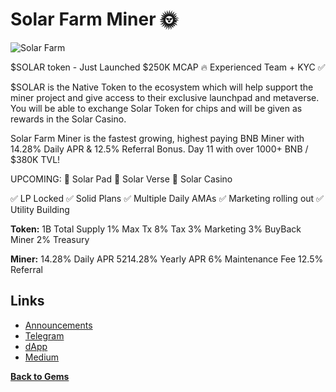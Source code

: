 
# Solar Farm Miner 🌞 

![Solar Farm](https://files.catbox.moe/ejx9z3.jpg)

$SOLAR token - Just Launched $250K MCAP 🔥 Experienced Team + KYC ✅ 

$SOLAR is the Native Token to the ecosystem which will help support the miner project and give access to their exclusive launchpad and metaverse. You will be able to exchange Solar Token for chips and will be given as rewards in the Solar Casino. 

Solar Farm Miner is the fastest growing, highest paying BNB Miner with 14.28% Daily APR & 12.5% Referral Bonus. Day 11 with over 1000+ BNB / $380K TVL!

UPCOMING:
🔷 Solar Pad
🔷 Solar Verse 
🔷 Solar Casino

✅ LP Locked
✅ Solid Plans
✅ Multiple Daily AMAs
✅ Marketing rolling out
✅ Utility Building

**Token:** 
1B Total Supply
1%  Max Tx
8% Tax
3% Marketing
3% BuyBack Miner
2% Treasury

**Miner:** 
14.28% Daily APR
5214.28% Yearly APR
6% Maintenance Fee
12.5% Referral

## Links
- [Announcements](https://t.me/SolarFarmMiner_announcements)
- [Telegram](https://t.me/SolarFarmMinerOfficial) 
- [dApp](http://app.solarfarm.finance/?ref=0x131Da3B2Fb6160c4Cb3856a2850286217202E5CA)
- [Medium](https://medium.com/@solarfarmminer/solar-farm-miner-welcome-to-our-protocol-23bf04ee7133)

[**Back to Gems** ](https://shipwreckc0ve.gitbook.io/shipwreck-cove/gems)